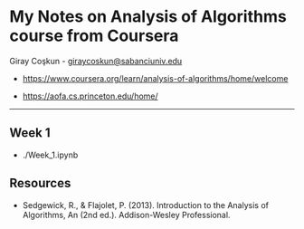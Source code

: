 # My Notes on Analysis of Algorithms course from Coursera

Giray Coşkun - giraycoskun@sabanciuniv.edu

- https://www.coursera.org/learn/analysis-of-algorithms/home/welcome

- https://aofa.cs.princeton.edu/home/

---

## Week 1

- ./Week_1.ipynb


## Resources

- Sedgewick, R., & Flajolet, P. (2013). Introduction to the Analysis of Algorithms, An (2nd ed.). Addison-Wesley Professional.